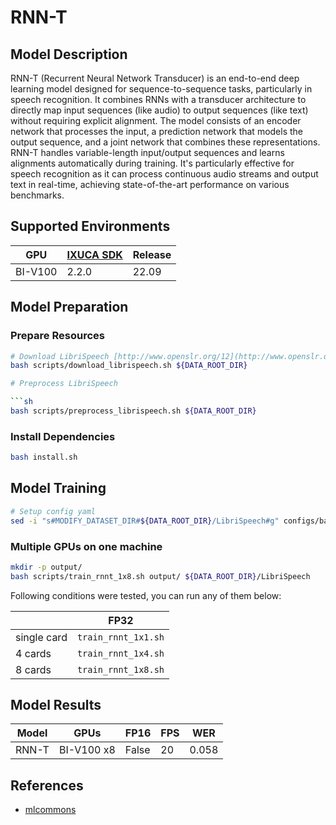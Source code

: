 # RNN-T

## Model Description

RNN-T (Recurrent Neural Network Transducer) is an end-to-end deep learning model designed for sequence-to-sequence
tasks, particularly in speech recognition. It combines RNNs with a transducer architecture to directly map input
sequences (like audio) to output sequences (like text) without requiring explicit alignment. The model consists of an
encoder network that processes the input, a prediction network that models the output sequence, and a joint network that
combines these representations. RNN-T handles variable-length input/output sequences and learns alignments automatically
during training. It's particularly effective for speech recognition as it can process continuous audio streams and
output text in real-time, achieving state-of-the-art performance on various benchmarks.

## Supported Environments

| GPU    | [IXUCA SDK](https://gitee.com/deep-spark/deepspark#%E5%A4%A9%E6%95%B0%E6%99%BA%E7%AE%97%E8%BD%AF%E4%BB%B6%E6%A0%88-ixuca) | Release |
|--------|-----------|---------|
| BI-V100 | 2.2.0     |  22.09  |

## Model Preparation

### Prepare Resources

```sh
# Download LibriSpeech [http://www.openslr.org/12](http://www.openslr.org/12)
bash scripts/download_librispeech.sh ${DATA_ROOT_DIR}

# Preprocess LibriSpeech

```sh
bash scripts/preprocess_librispeech.sh ${DATA_ROOT_DIR}
```

### Install Dependencies

```sh
bash install.sh
```

## Model Training

```sh
# Setup config yaml
sed -i "s#MODIFY_DATASET_DIR#${DATA_ROOT_DIR}/LibriSpeech#g" configs/baseline_v3-1023sp.yaml
```

### Multiple GPUs on one machine

```sh
mkdir -p output/
bash scripts/train_rnnt_1x8.sh output/ ${DATA_ROOT_DIR}/LibriSpeech
```

Following conditions were tested, you can run any of them below:

|             | FP32                |
|-------------|---------------------|
| single card | `train_rnnt_1x1.sh` |
| 4 cards     | `train_rnnt_1x4.sh` |
| 8 cards     | `train_rnnt_1x8.sh` |

## Model Results

| Model | GPUs       | FP16  | FPS | WER   |
|-------|------------|-------|-----|-------|
| RNN-T | BI-V100 x8 | False | 20  | 0.058 |

## References

- [mlcommons](https://github.com/mlcommons/training/tree/master/rnn_speech_recognition/pytorch)
